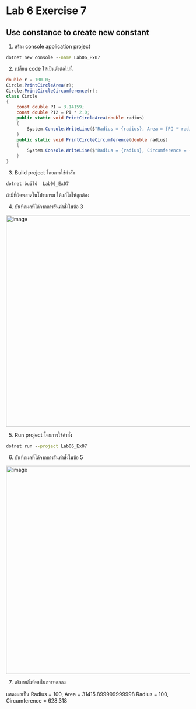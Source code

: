 # Lab 6 Exercise 7

## Use constance to create new constant

1. สร้าง console application project

```cmd
dotnet new console --name Lab06_Ex07
```

2. เปลี่ยน code ให้เป็นดังต่อไปนี้

```cs
double r = 100.0;
Circle.PrintCircleArea(r);
Circle.PrintCircleCircumference(r);
class Circle
{
    const double PI = 3.14159;
    const double PI2 = PI * 2.0;
    public static void PrintCircleArea(double radius)
    {
        System.Console.WriteLine($"Radius = {radius}, Area = {PI * radius * radius}");
    }
    public static void PrintCircleCircumference(double radius)
    {
        System.Console.WriteLine($"Radius = {radius}, Circumference = {PI2 * radius}");
    }
}
```

3. Build project โดยการใช้คำสั่ง

```cmd
dotnet build  Lab06_Ex07
```

ถ้ามีที่ผิดพลาดในโปรแกรม ให้แก้ไขให้ถูกต้อง

4. บันทึกผลที่ได้จากการรันคำสั่งในข้อ 3 

<img width="578" alt="image" src="https://github.com/chatladawongkanyon/03376836-OOP-2566-Lab-06/assets/144195963/75029164-75cb-4e17-8600-87385045178a">

5. Run project โดยการใช้คำสั่ง

```cmd
dotnet run --project Lab06_Ex07
```

6. บันทึกผลที่ได้จากการรันคำสั่งในข้อ 5

<img width="569" alt="image" src="https://github.com/chatladawongkanyon/03376836-OOP-2566-Lab-06/assets/144195963/3f17f058-4e38-4e87-9ffa-8c251750534a">

7. อธิบายสิ่งที่พบในการทดลอง


เเสดงผลเป็น
Radius = 100, Area = 31415.899999999998
Radius = 100, Circumference = 628.318
